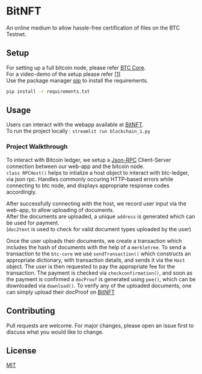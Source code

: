 # BitNFT

An online medium to allow hassle-free certification of files on the BTC Testnet.

## Setup

For setting up a full bitcoin node, please refer [BTC Core](https://bit.ly/3hg2TMy).  
For a video-demo of the setup please refer [[1]](adasd.com)  
Use the package manager [pip](https://pip.pypa.io/en/stable/) to install the requirements.
```bash
pip install -r requirements.txt 
```

## Usage
Users can interact with the webapp available at [BitNFT](http://206.189.131.95:8501/).   
To run the project locally : ```streamlit run blockchain_1.py```

### Project Walkthrough

To interact with Bitcoin ledger, we setup a [Json-RPC](https://developer.bitcoin.org/reference/rpc/) Client-Server connection between our web-app and the bitcoin node.  
```class RPCHost()``` helps to intialize a host object to interact with btc-ledger, via json rpc. Handles commonly occuring HTTP-based errors while connecting to btc node, and displays appropriate response codes accordingly.

After successfully connecting with the host, we record user input via the web-app, to allow uploading of documents.  
     After the documents are uploaded, a unique ```address``` is generated which can be used for payment.  
(```doc2text``` is used to check for valid document types uploaded by the user)
  
Once the user uploads their documents, 
we create a transaction which includes the hash of documents with the help of a ```merkletree```. To send a transaction to the ```btc-core``` we use ```sendTransaction()``` which constructs an appropriate dictionary, with transaction details, and sends it via the ```Host``` object. The user is then requested to pay the appropriate fee for the transaction. The payment is checked via ```checkconfirmation()```, and soon as the payment is confirmed a  ```docProof``` is generated using ```poe()```, which can be downloaded via ```download()```. 
  To verify any of the uploaded documents, one can  simply upload their docProof on [BitNFT](http://206.189.131.95:8501/) 
## Contributing
Pull requests are welcome. For major changes, please open an issue first to discuss what you would like to change.

## License
[MIT](https://choosealicense.com/licenses/mit/)
